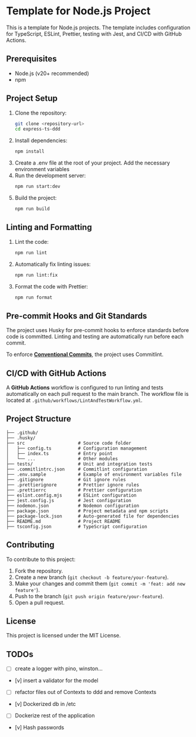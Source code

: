 # Template for Node.js Project

This is a template for Node.js projects. The template includes configuration for TypeScript, ESLint, Prettier, testing with Jest, and CI/CD with GitHub Actions.

## Prerequisites

- Node.js (v20+ recommended)
- npm

## Project Setup

1. Clone the repository:
   ```bash
   git clone <repository-url>
   cd express-ts-ddd
   ```
2. Install dependencies:
   ```bash
   npm install
   ```
3. Create a .env file at the root of your project.
   Add the necessary environment variables
4. Run the development server:
   ```bash
   npm run start:dev
   ```
5. Build the project:
   ```bash
   npm run build
   ```

## Linting and Formatting

1. Lint the code:
   ```bash
   npm run lint
   ```
2. Automatically fix linting issues:
   ```bash
   npm run lint:fix
   ```
3. Format the code with Prettier:
   ```bash
   npm run format
   ```

## Pre-commit Hooks and Git Standards

The project uses Husky for pre-commit hooks to enforce standards before code is committed. Linting and testing are automatically run before each commit.

To enforce **[Conventional Commits](https://gist.github.com/Zekfad/f51cb06ac76e2457f11c80ed705c95a3)**, the project uses Commitlint.

## CI/CD with GitHub Actions

A **GitHub Actions** workflow is configured to run linting and tests automatically on each pull request to the main branch. The workflow file is located at `.github/workflows/LintAndTestWorkflow.yml`.

## Project Structure

```
├── .github/
├── .husky/
├── src                    # Source code folder
│   ├── config.ts          # Configuration management
│   ├── index.ts           # Entry point
│   └── ...                # Other modules
├── tests/                 # Unit and integration tests
├── .commitlintrc.json     # Commitlint configuration
├── .env.sample            # Example of environment variables file
├── .gitignore             # Git ignore rules
├── .prettierignore        # Prettier ignore rules
├── .prettierrc            # Prettier configuration
├── eslint.config.mjs      # ESLint configuration
├── jest.config.js         # Jest configuration
├── nodemon.json           # Nodemon configuration
├── package.json           # Project metadata and npm scripts
├── package-lock.json      # Auto-generated file for dependencies
├── README.md              # Project README
├── tsconfig.json          # TypeScript configuration
```

## Contributing

To contribute to this project:

1. Fork the repository.
2. Create a new branch (`git checkout -b feature/your-feature`).
3. Make your changes and commit them (`git commit -m 'feat: add new feature'`).
4. Push to the branch (`git push origin feature/your-feature`).
5. Open a pull request.

## License

This project is licensed under the MIT License.

## TODOs

- [ ] create a logger with pino, winston...
- [v] insert a validator for the model
- [ ] refactor files out of Contexts to ddd and remove Contexts
- [v] Dockerized db in /etc
- [ ] Dockerize rest of the application
- [v] Hash passwords
